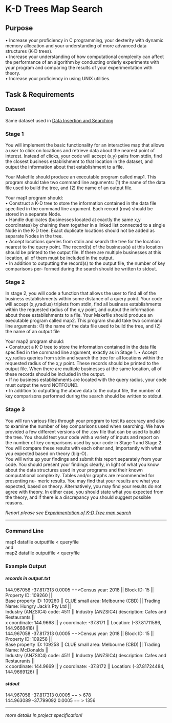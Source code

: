 # K-D Trees Map Search

## Purpose
• Increase your proficiency in C programming, your dexterity with dynamic memory allocation and your understanding of more advanced data structures (K-D trees).\
• Increase your understanding of how computational complexity can affect the performance of an algorithm by conducting orderly experiments with your program and comparing the results of your experimentation with theory.\
• Increase your proficiency in using UNIX utilities.

## Task & Requirements

### Dataset
Same dataset used in [Data Insertion and Searching](https://github.com/is0xjh25/data-insertion-searching)

### Stage 1
You will implement the basic functionality for an interactive map that allows a user to click on locations and retrieve data about the nearest point of interest. Instead of clicks, your code will accept (x,y) pairs from stdin, find the closest business establishment to that location in the dataset, and output the information about that establishment to a file.

Your Makefile should produce an executable program called map1. This program should take two command line arguments: (1) the name of the data file used to build the tree, and (2) the name of an output file.

Your map1 program should:\
• Construct a K-D tree to store the information contained in the data file specified in the command line argument. Each record (row) should be stored in a separate Node.\
• Handle duplicates (businesses located at exactly the same x,y coordinates) by chaining them together in a linked list connected to a single Node in the K-D tree. Exact duplicate locations should not be added as separate Nodes in the tree.\
• Accept locations queries from stdin and search the tree for the location nearest to the query point. The record(s) of the business(s) at this location should be printed to the output file. If there are multiple businesses at this location, all of them must be included in the output.\
• In addition to outputting the record(s) to the output file, the number of key comparisons per- formed during the search should be written to stdout.

### Stage 2
In stage 2, you will code a function that allows the user to find all of the business establishments within some distance of a query point. Your code will accept (x,y,radius) triplets from stdin, find all business establishments within the requested radius of the x,y point, and output the information about those establishments to a file.
Your Makefile should produce an executable program called map2. This program should take two command line arguments: (1) the name of the data file used to build the tree, and (2) the name of an output file

Your map2 program should:\
• Construct a K-D tree to store the information contained in the data file specified in the command line argument, exactly as in Stage 1. 
• Accept x,y,radius queries from stdin and search the tree for all locations within the requested radius of the x,y point. These records should be printed to the output file. When there are multiple businesses at the same location, all of these records should be included in the output.\
• If no business establishments are located with the query radius, your code must output the word NOTFOUND.\
• In addition to outputting the above data to the output file, the number of key comparisons performed during the search should be written to stdout.

### Stage 3
You will run various files through your program to test its accuracy and also to examine the number of key comparisons used when searching. We have provided a few different versions of the .csv file that can be used to build the tree. 
You should test your code with a variety of inputs and report on the number of key comparisons used by your code in Stage 1 and Stage 2. You will compare these results with each other and, importantly with what you expected based on theory (big-O).\
You will write up your findings and submit this report separately from your code. You should present your findings clearly, in light of what you know about the data structures used in your programs and their known computational complexity. 
Tables and/or graphs are recommended for presenting nu- meric results. You may find that your results are what you expected, based on theory. Alternatively, you may find your results do not agree with theory. 
In either case, you should state what you expected from the theory, and if there is a discrepancy you should suggest possible reasons.

_Report please see [Experimentation of K-D Tree map search](https://github.com/is0xjh25/kd-tree-searching/blob/main/1074004-Experimentation.pdf)_

---
### Command Line
map1 datafile outputfile < queryfile\
and\
map2 datafile outputfile < queryfile

### Example Output
#### _records in output.txt_
144.967058 -37.817313 0.0005 −−>Census year: 2018 || Block ID: 15 || Property ID: 109260 ||\
Base property ID: 109260 || CLUE small area: Melbourne (CBD) || Trading Name: Hungry Jack’s Pty Ltd ||\
Industry (ANZSIC4) code: 4511 || Industry (ANZSIC4) description: Cafes and Restaurants ||\
x coordinate: 144.9668 || y coordinate: -37.8171 || Location: (-37.81711586, 144.9668418) ||\
144.967058 -37.817313 0.0005 −−>Census year: 2018 || Block ID: 15 || Property ID: 109258 ||\
Base property ID: 109258 || CLUE small area: Melbourne (CBD) || Trading Name: McDonalds ||\
Industry (ANZSIC4) code: 4511 || Industry (ANZSIC4) description: Cafes and Restaurants ||\
x coordinate: 144.9669 || y coordinate: -37.8172 || Location: (-37.81724484, 144.9669126) ||

#### _stdout_
144.967058 -37.817313 0.0005 −− > 678\
144.963089 -37.799092 0.0005 −− > 1356

---
_more details in project specification!_


